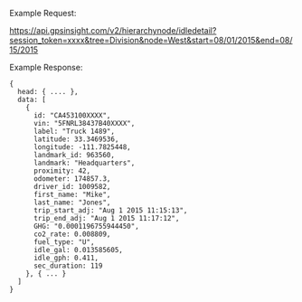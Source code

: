 Example Request:

https://api.gpsinsight.com/v2/hierarchynode/idledetail?session_token=xxxx&tree=Division&node=West&start=08/01/2015&end=08/15/2015

Example Response:

    {
      head: { .... },
      data: [
        {
          id: "CA453100XXXX",
          vin: "5FNRL38437B40XXXX",
          label: "Truck 1489",
          latitude: 33.3469536,
          longitude: -111.7825448,
          landmark_id: 963560,
          landmark: "Headquarters",
          proximity: 42,
          odometer: 174857.3,
          driver_id: 1009582,
          first_name: "Mike",
          last_name: "Jones",
          trip_start_adj: "Aug 1 2015 11:15:13",
          trip_end_adj: "Aug 1 2015 11:17:12",
          GHG: "0.0001196755944450",
          co2_rate: 0.008809,
          fuel_type: "U",
          idle_gal: 0.013585605,
          idle_gph: 0.411,
          sec_duration: 119
        }, { ... }
      ]
    }
